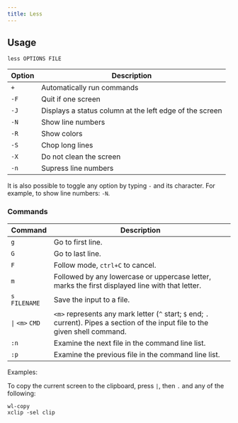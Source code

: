```yaml
---
title: Less
---
```


## Usage

```shell
less OPTIONS FILE
```

| Option | Description                                             |
| ------ | ------------------------------------------------------- |
| `+`    | Automatically run commands                              |
| `-F`   | Quit if one screen                                      |
| `-J`   | Displays a status column at the left edge of the screen |
| `-N`   | Show line numbers                                       |
| `-R`   | Show colors                                             |
| `-S`   | Chop long lines                                         |
| `-X`   | Do not clean the screen                                 |
| `-n`   | Supress line numbers                                    |

It is also possible to toggle any option by typing `-` and its character.
For example, to show line numbers: `-N`.

### Commands

| Command          | Description                                                                                                                       |
| ---------------- | --------------------------------------------------------------------------------------------------------------------------------- |
| `g`              | Go to first line.                                                                                                                 |
| `G`              | Go to last line.                                                                                                                  |
| `F`              | Follow mode, `ctrl+C` to cancel.                                                                                                  |
| `m`              | Followed by any lowercase or uppercase letter, marks the first displayed line with that letter.                                   |
| `s FILENAME`     | Save the input to a file.                                                                                                         |
| `\|` `<m>` `CMD` | `<m>` represents any mark letter (`^` start; `$` end; `.` current). Pipes a section of the input file to the given shell command. |
| `:n`             | Examine  the next file in the command line list.                                                                                  |
| `:p`             | Examine the previous file in the command line list.                                                                               |

Examples:

To copy the current screen to the clipboard,
press `|`, then `.` and any of the following:

```shell
wl-copy
xclip -sel clip
```
